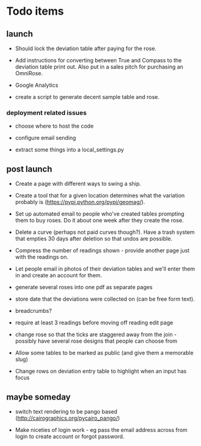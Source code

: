 # Todo items

## launch

* Should lock the deviation table after paying for the rose.

* Add instructions for converting between True and Compass to the deviation table print out. Also put in a sales pitch for purchasing an OmniRose.

* Google Analytics

* create a script to generate decent sample table and rose.

### deployment related issues

* choose where to host the code

* configure email sending

* extract some things into a local_settings.py


## post launch

* Create a page with different ways to swing a ship.

* Create a tool that for a given location determines what the variation probably is (https://pypi.python.org/pypi/geomag/).

* Set up automated email to people who've created tables prompting them to buy roses. Do it about one week after they create the rose.

* Delete a curve (perhaps not paid curves though?). Have a trash system that empties 30 days after deletion so that undos are possible.

* Compress the number of readings shown - provide another page just with the readings on.

* Let people email in photos of their deviation tables and we'll enter them in and create an account for them.

* generate several roses into one pdf as separate pages

* store date that the deviations were collected on (can be free form text).

* breadcrumbs?

* require at least 3 readings before moving off reading edit page

* change rose so that the ticks are staggered away from the join - possibly have several rose designs that people can choose from

* Allow some tables to be marked as public (and give them a memorable slug)

* Change rows on deviation entry table to highlight when an input has focus

## maybe someday

* switch text rendering to be pango based (http://cairographics.org/pycairo_pango/)

* Make niceties of login work - eg pass the email address across from login to create account or forgot password.

